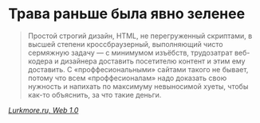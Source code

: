 # Трава раньше была явно зеленее

>Простой строгий дизайн, HTML, не перегруженный скриптами, в высшей степени кроссбраузерный, выполняющий чисто сермяжную задачу — с минимумом изъёбств, трудозатрат веб-кодера и дизайнера доставить посетителю контент и этим ему доставить. С «проффесиональными» сайтами такого не бывает, потому что всем «проффесионалам» надо доказать свою нужность и напихать по максимуму невыносимой хуеты, чтобы как-то объяснить, за что такие деньги.

<cite>[Lurkmore.ru, Web 1.0](http://lurkmore.to/Web_1.0)</cite>